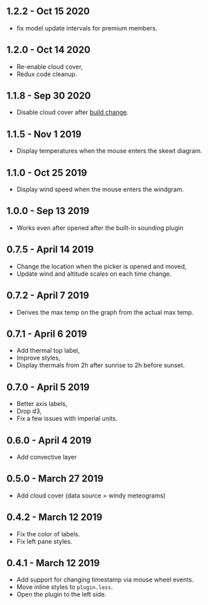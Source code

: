 ## 1.2.2 - Oct 15 2020

- fix model update intervals for premium members.

## 1.2.0 - Oct 14 2020

- Re-enable cloud cover,
- Redux code cleanup.

## 1.1.8 - Sep 30 2020

- Disable cloud cover after [build change](https://community.windy.com/topic/7523/load-our-meteorological-data-into-your-windy-plugin/10).

## 1.1.5 - Nov 1 2019

- Display temperatures when the mouse enters the skewt diagram.

## 1.1.0 - Oct 25 2019

- Display wind speed when the mouse enters the windgram.

## 1.0.0 - Sep 13 2019

- Works even after opened after the built-in sounding plugin

## 0.7.5 - April 14 2019

- Change the location when the picker is opened and moved,
- Update wind and altitude scales on each time change.

## 0.7.2 - April 7 2019

- Derives the max temp on the graph from the actual max temp.

## 0.7.1 - April 6 2019

- Add thermal top label,
- Improve styles,
- Display thermals from 2h after sunrise to 2h before sunset.

## 0.7.0 - April 5 2019

- Better axis labels,
- Drop d3,
- Fix a few issues with imperial units.

## 0.6.0 - April 4 2019

- Add convective layer

## 0.5.0 - March 27 2019

- Add cloud cover (data source = windy meteograms)

## 0.4.2 - March 12 2019

- Fix the color of labels.
- Fix left pane styles.

## 0.4.1 - March 12 2019

- Add support for changing timestamp via mouse wheel events.
- Move inline styles to `plugin.less`.
- Open the plugin to the left side.

